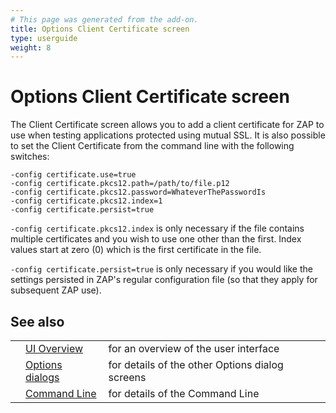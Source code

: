 ```yaml
---
# This page was generated from the add-on.
title: Options Client Certificate screen
type: userguide
weight: 8
---
```


# Options Client Certificate screen

The Client Certificate screen allows you to add a client certificate for ZAP to use when testing applications
protected using mutual SSL.
It is also possible to set the Client Certificate from the command line with the following switches:

```
-config certificate.use=true
-config certificate.pkcs12.path=/path/to/file.p12
-config certificate.pkcs12.password=WhateverThePasswordIs
-config certificate.pkcs12.index=1
-config certificate.persist=true
```

`-config certificate.pkcs12.index` is only necessary if the file contains multiple certificates
and you wish to use one other than the first. Index values start at zero (0) which is the first certificate
in the file.

`-config certificate.persist=true` is only necessary if you would like the settings persisted in ZAP's regular
configuration file (so that they apply for subsequent ZAP use).

## See also

|     |                                                      |                                                 |
| --- | ---------------------------------------------------- | ----------------------------------------------- |
|     | [UI Overview](/docs/desktop/ui/)                     | for an overview of the user interface           |
|     | [Options dialogs](/docs/desktop/ui/dialogs/options/) | for details of the other Options dialog screens |
|     | [Command Line](/docs/desktop/cmdline/)               | for details of the Command Line                 |
